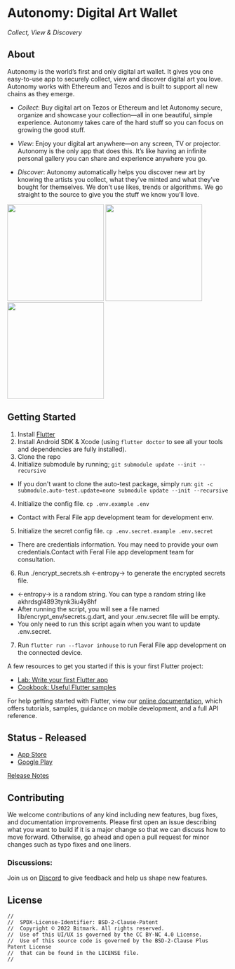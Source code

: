 # Autonomy: Digital Art Wallet
_Collect, View & Discovery_

## About

Autonomy is the world’s first and only digital art wallet. It gives you one easy-to-use app to securely collect, view and discover digital art you love. Autonomy works with Ethereum and Tezos and is built to support all new chains as they emerge.  
 
- _Collect_: Buy digital art on Tezos or Ethereum and let Autonomy secure, organize and showcase your collection—all in one beautiful, simple experience. Autonomy takes care of the hard stuff so you can focus on growing the good stuff. 
 
- _View_: Enjoy your digital art anywhere—on any screen, TV or projector. Autonomy is the only app that does this. It’s like having an infinite personal gallery you can share and experience anywhere you go.
 
- _Discover_: Autonomy automatically helps you discover new art by knowing the artists you collect, what they’ve minted and what they’ve bought for themselves. We don’t use likes, trends or algorithms. We go straight to the source to give you the stuff we know you’ll love. 


<img src="https://user-images.githubusercontent.com/422993/177656126-c3e02532-8ee6-4772-b495-84565231371b.jpg" width=220/> <img src="https://user-images.githubusercontent.com/422993/177656144-c3ccf692-5882-4bd2-8920-daaef399b055.jpg" width=220/> <img src="https://user-images.githubusercontent.com/422993/177656150-bce1a823-3944-4649-a502-049be2a57017.jpg" width=220/>


## Getting Started

1. Install [Flutter](https://flutter.dev)
2. Install Android SDK & Xcode (using `flutter doctor` to see all your tools and dependencies are fully installed).
2. Clone the repo
3. Initialize submodule by running; `git submodule update --init --recursive`
- If you don't want to clone the auto-test package, simply run: `git -c submodule.auto-test.update=none submodule update --init --recursive`
4. Initialize the config file. `cp .env.example .env`
- Contact with Feral File app development team for development env. 
5. Initialize the secret config file. `cp .env.secret.example .env.secret`
- There are credentials information. You may need to provide your own credentials.Contact with Feral File app development team for consultation.
6. Run ./encrypt_secrets.sh <-entropy-> to generate the encrypted secrets file.
- <-entropy-> is a random string. You can type a random string like akhrdsgl4893tynk3iu4y8hf
- After running the script, you will see a file named lib/encrypt_env/secrets.g.dart, and your .env.secret file will be empty.
- You only need to run this script again when you want to update .env.secret.
7. Run `flutter run --flavor inhouse` to run Feral File app development on the connected device.

A few resources to get you started if this is your first Flutter project:

- [Lab: Write your first Flutter app](https://flutter.dev/docs/get-started/codelab)
- [Cookbook: Useful Flutter samples](https://flutter.dev/docs/cookbook)

For help getting started with Flutter, view our
[online documentation](https://flutter.dev/docs), which offers tutorials,
samples, guidance on mobile development, and a full API reference.

## Status - Released
- [App Store](https://apps.apple.com/us/app/autonomy-app/id1544022728)
- [Google Play](https://play.google.com/store/apps/details?id=com.bitmark.autonomy_client)

[Release Notes](https://github.com/bitmark-inc/autonomy-apps/tree/main/release_notes/production)

## Contributing

We welcome contributions of any kind including new features, bug fixes, and documentation improvements. Please first open an issue describing what you want to build if it is a major change so that we can discuss how to move forward. Otherwise, go ahead and open a pull request for minor changes such as typo fixes and one liners.

### Discussions:
Join us on [Discord](https://discord.gg/3BBkrjS4n7) to give feedback and help us shape new features.

## License
```
//
//  SPDX-License-Identifier: BSD-2-Clause-Patent
//  Copyright © 2022 Bitmark. All rights reserved.
//  Use of this UI/UX is governed by the CC BY-NC 4.0 License. 
//  Use of this source code is governed by the BSD-2-Clause Plus Patent License
//  that can be found in the LICENSE file.
//
```
